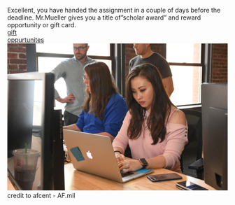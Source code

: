 Excellent, you have handed the assignment in a couple of days before the deadline. Mr.Mueller gives you a title of”scholar award” and reward opportunity or gift card.  
[gift](gift-card/gift.md)    
[oppurtunites](opportunity/opport.md)  
![finish](../../picture/start.jpg)  
credit to afcent - AF.mil
